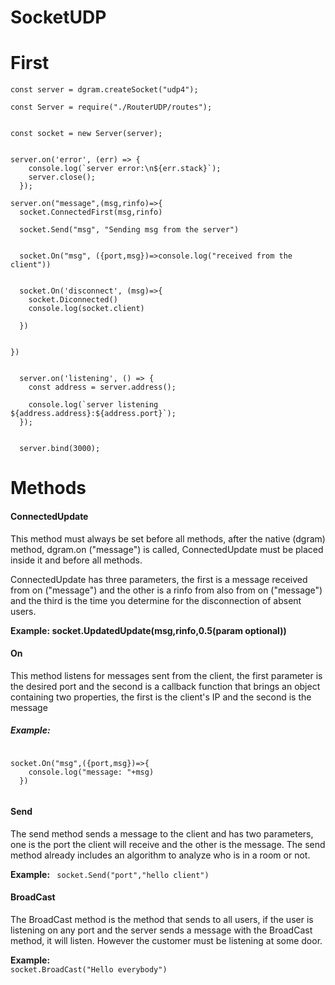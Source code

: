 # SocketUDP

<h1>First</h1> 

```const dgram = require("dgram");
const server = dgram.createSocket("udp4");

const Server = require("./RouterUDP/routes");


const socket = new Server(server);


server.on('error', (err) => {
    console.log(`server error:\n${err.stack}`);
    server.close();
  });

server.on("message",(msg,rinfo)=>{
  socket.ConnectedFirst(msg,rinfo)

  socket.Send("msg", "Sending msg from the server")
  
  
  socket.On("msg", ({port,msg})=>console.log("received from the client"))
  
  
  socket.On('disconnect', (msg)=>{
    socket.Diconnected()
    console.log(socket.client)
    
  })
  

})


  server.on('listening', () => {
    const address = server.address();
    
    console.log(`server listening ${address.address}:${address.port}`);
  });
  
  
  server.bind(3000);
  ```
  
  <h1>Methods</h1>
  <h4>ConnectedUpdate</h4>
  <p>
This method must always be set before all methods, after the native (dgram) method, dgram.on ("message") is called, ConnectedUpdate must be placed inside it and before all methods.</p>
<p>
ConnectedUpdate has three parameters, the first is a message received from on ("message") and the other is a rinfo from also from on ("message") and the third is the time you determine for the disconnection of absent users.

<strong>Example: socket.UpdatedUpdate(msg,rinfo,0.5(param optional))</strong>
</p>
  <h4>On</h4>
  <p>
 This method listens for messages sent from the client, the first parameter is the desired port and the second is a callback function that brings an object containing two properties, the first is the client's IP and the second is the message
</p>
<h5><i>
Example:</i></h5>

<code>
socket.On("msg",({port,msg})=>{
    console.log("message: "+msg)
  })
  </code>
<h4>Send</h4>
<p>
The send method sends a message to the client and has two parameters, one is the port the client will receive and the other is the message. The send method already includes an algorithm to analyze who is in a room or not.</p>
<strong>Example:</strong>
<code> socket.Send("port","hello client")</code>

<h4>BroadCast</h4>
<p>The BroadCast method is the method that sends to all users, if the user is listening on any port and the server sends a message with the BroadCast method, it will listen. However the customer must be listening at some door.</p>
<strong>Example:</strong>
<code>
socket.BroadCast("Hello everybody")
</code>
  
